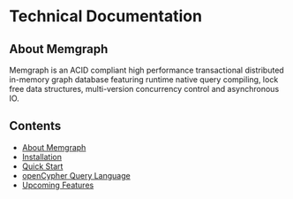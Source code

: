# Technical Documentation

## About Memgraph

Memgraph is an ACID compliant high performance transactional distributed
in-memory graph database featuring runtime native query compiling, lock free
data structures, multi-version concurrency control and asynchronous IO.

## Contents

  * [About Memgraph](#about-memgraph)
  * [Installation](installation.md)
  * [Quick Start](quick-start.md)
  * [openCypher Query Language](open-cypher.md)
  * [Upcoming Features](upcoming-features.md)

